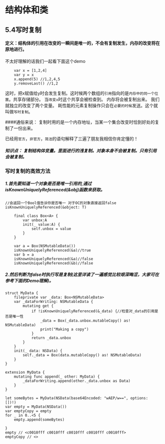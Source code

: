 # 结构体和类



##  5.4写时复制
#### 定义：结构体的引用在改变的一瞬间是唯一的，不会有复制发生，内存的改变将在原地进行。
不太好理解的话我们一起看下面这个demo

        var x = [1,2,4]
        var y = x
        x.append(5) //1,2,4,5
        y.removeLast() //1,2

这时，把x赋值给y时会发生复制。这时候两个数组的```引用```指向的是```内存中的同一个位置```。共享存储部分。
当```改变x```时这个共享会被检查到。
内存将会被复制出来。
我们就独立的改变了两个变量。
耗性能的元素复制操作只会在```必要的时候```发送。这个就叫做```写时复制```。

####通俗来说：  复制时用的是一个内存地址，当某一个集合改变时恰到好处的复制了一份出来。

已经用```官方```，```非官方```，```简洁```的语句解释了三遍了朋友我相信你肯定懂的！




##### 知识点： 复制结构体变量。里面进行的浅复制。对象本身不会被复制。只有引用会被复制。

### 写时复制的高效方法
##### 1.首先要知道一个对象是否是唯一引用的,通过isKnownUniquelyReferenced(&obj)函数来获取。
    //会返回一个Bool值告诉你是否唯一 对于OC的对象直接返回false
    isKnownUniquelyReferenced(&object: T)

        final class Box<A> {
            var unbox:A
            init(_ value:A) {
                self.unbox = value
            }
        }
        
        var a = Box(NSMutableData())
        isKnownUniquelyReferenced(&a)//true
        var b = a  
        isKnownUniquelyReferenced(&a)//false
        isKnownUniquelyReferenced(&b)//false

##### 2.然后判断为false时执行写是复制(这里详读了一遍感觉比较艰深晦涩，大家可在参考下面的Demo理解)。
    struct MyData {
        fileprivate var _data: Box<NSMutableData>
        var _dataForWriting: NSMutableData {
            mutating get {
                if !isKnownUniquelyReferenced(&_data) {//检查对_data的引用是否是唯一性
                    _data = Box(_data.unbox.mutableCopy() as! NSMutableData)
                    print("Making a copy")
                }
                return _data.unbox
            }
        }
        init(_ data: NSData) {
            self._data = Box(data.mutableCopy() as! NSMutableData)
        }
    }
    
    extension MyData {
        mutating func append(_ other: MyData) {
            _dataForWriting.append(other._data.unbox as Data)
        }
    }
    
    let someBytes = MyData(NSData(base64Encoded: "wAEP/w==", options: [])!)
    var empty = MyData(NSData())
    var emptyCopy = empty
    for _ in 0..<5 {
        empty.append(someBytes)
    
    }
    empty // <c0010fff c0010fff c0010fff c0010fff c0010fff>
    emptyCopy // <>





